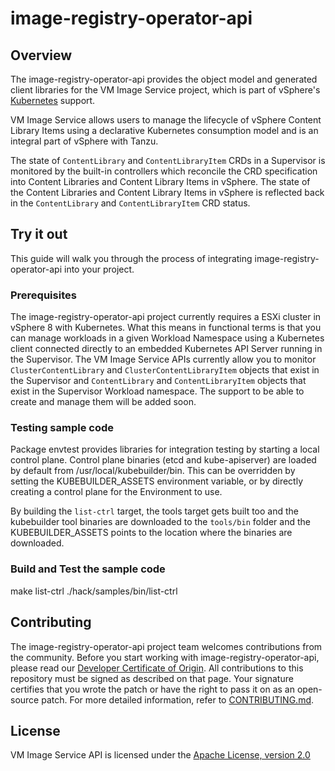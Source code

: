 # image-registry-operator-api

## Overview

The image-registry-operator-api provides the object model and generated
client libraries for the VM Image Service project, which is part of
vSphere's [Kubernetes](https://kubernetes.io) support.

VM Image Service allows users to manage the lifecycle of vSphere
Content Library Items using a declarative Kubernetes consumption
model and is an integral part of vSphere with Tanzu.

The state of `ContentLibrary` and `ContentLibraryItem` CRDs in a Supervisor
is monitored by the built-in controllers which reconcile the
CRD specification into Content Libraries and Content Library Items in
vSphere. The state of the Content Libraries and Content Library Items
in vSphere is reflected back in the `ContentLibrary` and `ContentLibraryItem`
CRD status.

## Try it out

This guide will walk you through the process of integrating
image-registry-operator-api into your project.

### Prerequisites

The image-registry-operator-api project currently requires a ESXi
cluster in vSphere 8 with Kubernetes.
What this means in functional terms is that you can manage workloads
in a given Workload Namespace using a Kubernetes client connected
directly to an embedded Kubernetes API Server running in the Supervisor.
The VM Image Service APIs currently allow you to monitor
`ClusterContentLibrary` and `ClusterContentLibraryItem` objects
that exist in the Supervisor and `ContentLibrary` and `ContentLibraryItem`
objects that exist in the Supervisor Workload namespace.
The support to be able to create and manage them will be added soon.

### Testing sample code

Package envtest provides libraries for integration testing by starting
a local control plane. Control plane binaries (etcd and kube-apiserver)
are loaded by default from /usr/local/kubebuilder/bin. This can be
overridden by setting the KUBEBUILDER_ASSETS environment variable, or
by directly creating a control plane for the Environment to use.

By building the `list-ctrl` target, the tools target gets built too
and the kubebuilder tool binaries are downloaded to the `tools/bin`
folder and the KUBEBUILDER_ASSETS points to the location where the binaries
are downloaded.

### Build and Test the sample code

make list-ctrl
./hack/samples/bin/list-ctrl

## Contributing

The image-registry-operator-api project team welcomes contributions
from the community. Before you start working with image-registry-operator-api,
please read our [Developer Certificate of Origin](https://cla.vmware.com/dco).
All contributions to this repository must be signed as described on that page.
Your signature certifies that you wrote the patch or have the right to pass
it on as an open-source patch. For more detailed information,
refer to [CONTRIBUTING.md](CONTRIBUTING_CLA.md).

## License

VM Image Service API is licensed under the [Apache License, version 2.0](LICENSE)
